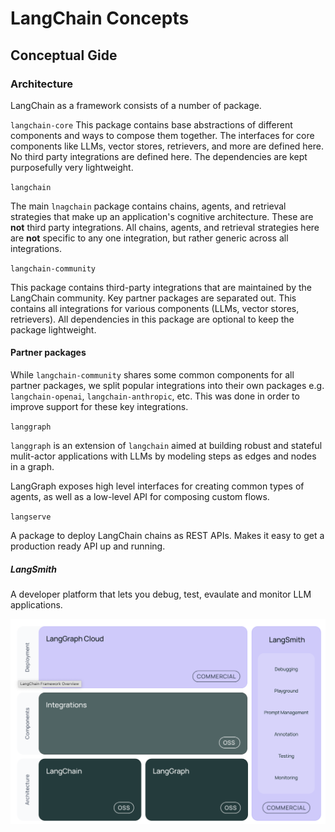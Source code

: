 # LangChain Concepts

## Conceptual Gide

### Architecture

LangChain as a framework consists of a number of package.

`langchain-core`
This package contains base abstractions of different components and ways to compose them together. The interfaces for core components like LLMs, vector stores, retrievers, and more are defined here. No third party integrations are defined here. The dependencies are kept purposefully very lightweight.

`langchain`

The main `lnagchain` package contains chains, agents, and retrieval strategies that make up an application's cognitive architecture. These are **not** third party integrations. All chains, agents, and retrieval strategies here are **not** specific to any one integration, but rather generic across all integrations.

`langchain-community`

This package contains third-party integrations that are maintained by the LangChain community. Key partner packages are separated out. This contains all integrations for various components (LLMs, vector stores, retrievers). All dependencies in this package are optional to keep the package lightweight.

#### Partner packages

While `langchain-community` shares some common components for all partner packages, we split popular integrations into their own packages e.g. `langchain-openai`, `langchain-anthropic`, etc. This was done in order to improve support for these key integrations.

`langgraph`

`langgraph` is an extension of `langchain` aimed at building robust and stateful mulit-actor applications with LLMs by modeling steps as edges and nodes in a graph.

LangGraph exposes high level interfaces for creating common types of agents, as well as a low-level API for composing custom flows. 

`langserve`

A package to deploy LangChain chains as REST APIs. Makes it easy to get a production ready API up and running.

##### LangSmith

A developer platform that lets you debug, test, evaulate and monitor LLM applications.

![image info](images/LangChain_packages.png)
